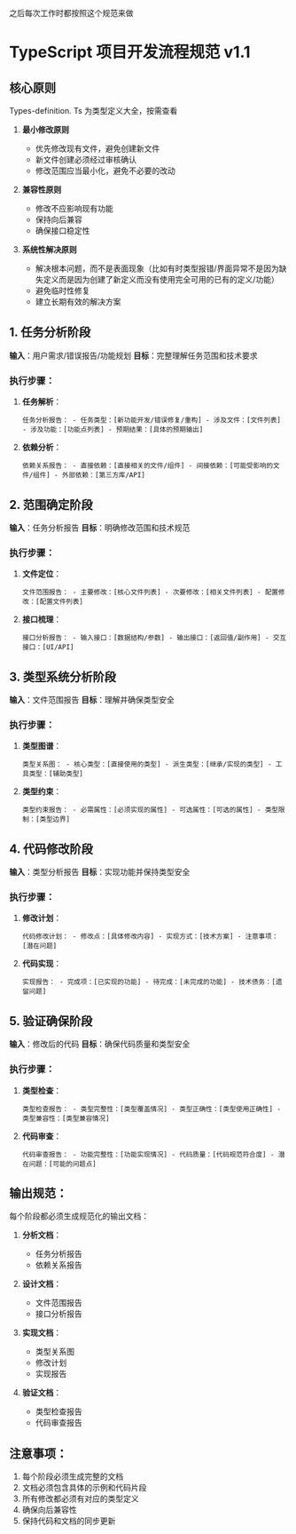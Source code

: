 之后每次工作时都按照这个规范来做

# TypeScript 项目开发流程规范 v1.1

## 核心原则
Types-definition. Ts 为类型定义大全，按需查看
1. **最小修改原则**
    
    - 优先修改现有文件，避免创建新文件
    - 新文件创建必须经过审核确认
    - 修改范围应当最小化，避免不必要的改动
2. **兼容性原则**
    
    - 修改不应影响现有功能
    - 保持向后兼容
    - 确保接口稳定性
3. **系统性解决原则**
    
    - 解决根本问题，而不是表面现象（比如有时类型报错/界面异常不是因为缺失定义而是因为创建了新定义而没有使用完全可用的已有的定义/功能）
    - 避免临时性修复
    - 建立长期有效的解决方案
## 1. 任务分析阶段

**输入**：用户需求/错误报告/功能规划 **目标**：完整理解任务范围和技术要求

### 执行步骤：

1. **任务解析**：

    
    `任务分析报告： - 任务类型：[新功能开发/错误修复/重构] - 涉及文件：[文件列表] - 涉及功能：[功能点列表] - 预期结果：[具体的预期输出]`
    
2. **依赖分析**：
    
    
    `依赖关系报告： - 直接依赖：[直接相关的文件/组件] - 间接依赖：[可能受影响的文件/组件] - 外部依赖：[第三方库/API]`
    

## 2. 范围确定阶段

**输入**：任务分析报告 **目标**：明确修改范围和技术规范

### 执行步骤：

1. **文件定位**：
    
    `文件范围报告： - 主要修改：[核心文件列表] - 次要修改：[相关文件列表] - 配置修改：[配置文件列表]`
    
2. **接口梳理**：
    
    `接口分析报告： - 输入接口：[数据结构/参数] - 输出接口：[返回值/副作用] - 交互接口：[UI/API]`
    

## 3. 类型系统分析阶段

**输入**：文件范围报告 **目标**：理解并确保类型安全

### 执行步骤：

1. **类型图谱**：
    
    `类型关系图： - 核心类型：[直接使用的类型] - 派生类型：[继承/实现的类型] - 工具类型：[辅助类型]`
    
2. **类型约束**：
    
    `类型约束报告： - 必需属性：[必须实现的属性] - 可选属性：[可选的属性] - 类型限制：[类型边界]`
    

## 4. 代码修改阶段

**输入**：类型分析报告 **目标**：实现功能并保持类型安全

### 执行步骤：

1. **修改计划**：
    
    `代码修改计划： - 修改点：[具体修改内容] - 实现方式：[技术方案] - 注意事项：[潜在问题]`
    
2. **代码实现**：
    
    `实现报告： - 完成项：[已实现的功能] - 待完成：[未完成的功能] - 技术债务：[遗留问题]`
    

## 5. 验证确保阶段

**输入**：修改后的代码 **目标**：确保代码质量和类型安全

### 执行步骤：

1. **类型检查**：
    
    `类型检查报告： - 类型完整性：[类型覆盖情况] - 类型正确性：[类型使用正确性] - 类型兼容性：[类型兼容情况]`
    
2. **代码审查**：
    
    `代码审查报告： - 功能完整性：[功能实现情况] - 代码质量：[代码规范符合度] - 潜在问题：[可能的问题点]`
    

## 输出规范：

每个阶段都必须生成规范化的输出文档：

1. **分析文档**：
    
    - 任务分析报告
    - 依赖关系报告
2. **设计文档**：
    
    - 文件范围报告
    - 接口分析报告
3. **实现文档**：
    
    - 类型关系图
    - 修改计划
    - 实现报告
4. **验证文档**：
    
    - 类型检查报告
    - 代码审查报告

## 注意事项：

1. 每个阶段必须生成完整的文档
2. 文档必须包含具体的示例和代码片段
3. 所有修改都必须有对应的类型定义
4. 确保向后兼容性
5. 保持代码和文档的同步更新